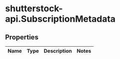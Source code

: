 # shutterstock-api.SubscriptionMetadata

## Properties
Name | Type | Description | Notes
------------ | ------------- | ------------- | -------------


